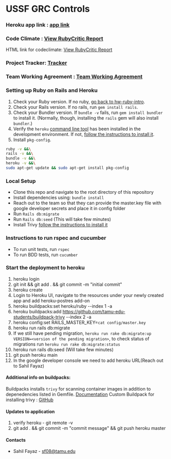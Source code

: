 # USSF GRC Controls

### Heroku app link : [app link](https://csce606-ussf-d5f4faa6ca5f.herokuapp.com/)

### Code Climate : [View RubyCritic Report](https://aditya-s-gourishetty.github.io/csce606-report-ussf-report.github.io/)

HTML link for codeclimate: [View RubyCritic Report](docs/rubycritic/index.html)

### Project Tracker: [Tracker](https://github.com/orgs/tamu-edu-students/projects/69/views/2)

### Team Working Agreement : [Team Working Agreement](documentation/Fall2024/TeamWorkingAgreement.md)

### Setting up Ruby on Rails and Heroku
1. Check your Ruby version.  If no ruby, [go back to hw-ruby-intro](https://github.com/tamu-edu-students/hw-ruby-intro).
2. Check your Rails version.  If no rails, run `gem install rails`.
3. Check your Bundler version. If `bundle -v` fails, run `gem install bundler` to install it. (Normally, though, installing the `rails` gem will also install `bundler`.)
4. Verify the `heroku` [command line tool](https://devcenter.heroku.com/articles/heroku-cli) has been installed in the development environment.  If not, [follow the instructions to install it](https://devcenter.heroku.com/articles/heroku-cli#install-with-ubuntu-debian-apt-get).
5. Install `pkg-config`.

```sh
ruby -v &&\
rails -v &&\
bundle -v &&\
heroku -v &&\
sudo apt-get update && sudo apt-get install pkg-config
```
### Local Setup

- Clone this repo and navigate to the root directory of this repository
- Install dependencies using: `bundle install`
- Reach out to the team so that they can provide the master.key file with google developer secrets and place it in config folder
- Run `Rails db:migrate`
- Run `Rails db:seed` (This will take few minutes)
- Install Trivy [follow the instructions to install it](https://trivy.dev/v0.18.3/installation/)

### Instructions to run rspec and cucumber

- To run unit tests, run `rspec`
- To run BDD tests, run `cucumber`

### Start the deployment to heroku

1. heroku login
2. git init && git add . && git commit -m "initial commit"
3. heroku create <app-name>
4. Login to Heroku UI, navigate to the resources under your newly created app and add heroku-postres add-on
5. heroku buildpacks:set heroku/ruby --index 1 -a <app-name>
6. heroku buildpacks:add https://github.com/tamu-edu-students/buildpack-trivy --index 2 -a <app-name>
7. heroku config:set RAILS_MASTER_KEY=`cat config/master.key`
8. heroku run rails db:migrate
9. If we still have pending migration, `heroku run rake db:migrate:up VERSION=<version of the pending migration>`, to check status of migrations run `heroku run rake db:migrate:status`
9. heroku run rails db:seed (Will take few minutes)
10. git push heroku main
11. In the google developer console we need to add heroku URL(Reach out to Sahil Fayaz)

#### Additional info on buildpacks:
Buildpacks installs `trivy` for scanning container images in addition to depenedencies listed in Gemfile. [Documentation]()
Custom Buildpack for installing trivy : [GitHub](https://github.com/tamu-edu-students/buildpack-trivy)


#### Updates to application

1. verify heroku - git remote -v
2. git add . && git commit -m "commit message" && git push heroku master

#### Contacts
- Sahil Fayaz - [sf08@tamu.edu](sf08@tamu.edu)

